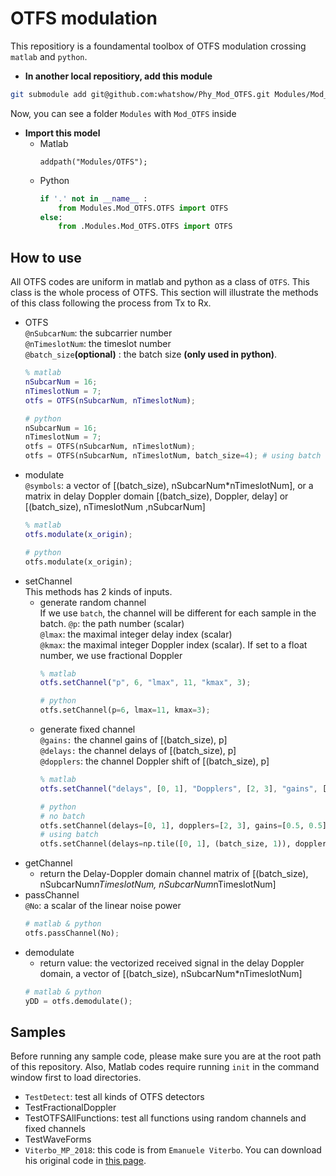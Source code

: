 # OTFS modulation
This repositiory is a foundamental toolbox of OTFS modulation crossing `matlab` and `python`.

* **In another local repositiory, add this module**
```sh
git submodule add git@github.com:whatshow/Phy_Mod_OTFS.git Modules/Mod_OTFS
```
Now, you can see a folder `Modules` with `Mod_OTFS` inside

* **Import this model**
    * Matlab
        ```
        addpath("Modules/OTFS");
        ```
    * Python
        ```python
        if '.' not in __name__ :
            from Modules.Mod_OTFS.OTFS import OTFS
        else:
            from .Modules.Mod_OTFS.OTFS import OTFS
        ```

## How to use
All OTFS codes are uniform in matlab and python as a class of `OTFS`. This class is the whole process of OTFS. This section will illustrate the methods of this class following the process from Tx to Rx.
* OTFS<br>
    `@nSubcarNum`: the subcarrier number<br>
    `@nTimeslotNum`: the timeslot number<br>
    `@batch_size`**(optional)** : the batch size **(only used in python)**.<br>
    ```matlab
    % matlab
    nSubcarNum = 16;
    nTimeslotNum = 7;
    otfs = OTFS(nSubcarNum, nTimeslotNum);
    ```
    ```python
    # python
    nSubcarNum = 16;
    nTimeslotNum = 7;
    otfs = OTFS(nSubcarNum, nTimeslotNum);
    otfs = OTFS(nSubcarNum, nTimeslotNum, batch_size=4); # using batch
    ```
* modulate<br>
    `@symbols`: a vector of [(batch_size), nSubcarNum*nTimeslotNum], or a matrix in delay Doppler domain [(batch_size), Doppler, delay] or [(batch_size), nTimeslotNum ,nSubcarNum]<br>
    ```matlab
    % matlab
    otfs.modulate(x_origin);
    ```
    ```python
    # python
    otfs.modulate(x_origin);
    ```
* setChannel<br>
    This methods has 2 kinds of inputs.
    * generate random channel<br>
        If we use `batch`, the channel will be different for each sample in the batch.
        `@p`: the path number (scalar)<br>
        `@lmax`: the maximal integer delay index (scalar)<br>
        `@kmax`: the maximal integer Doppler index (scalar). If set to a float number, we use fractional Doppler<br>
        ```matlab
        % matlab
        otfs.setChannel("p", 6, "lmax", 11, "kmax", 3);
        ```
        ```python
        # python
        otfs.setChannel(p=6, lmax=11, kmax=3);
        ```
    * generate fixed channel<br>
        `@gains:` the channel gains of [(batch_size), p]<br>
        `@delays:` the channel delays of [(batch_size), p]<br>
        `@dopplers`: the channel Doppler shift of [(batch_size), p]<br>
        ```matlab
        % matlab
        otfs.setChannel("delays", [0, 1], "Dopplers", [2, 3], "gains", [0.5, 0.5]);
        ```
        ```python
        # python
        # no batch
        otfs.setChannel(delays=[0, 1], dopplers=[2, 3], gains=[0.5, 0.5]);
        # using batch
        otfs.setChannel(delays=np.tile([0, 1], (batch_size, 1)), dopplers=np.tile([2, 3], (batch_size, 1)), gains=np.tile([0.5, 0.5], (batch_size, 1)));
        ```
* getChannel<br>
    * return the Delay-Doppler domain channel matrix of [(batch_size), nSubcarNum*nTimeslotNum, nSubcarNum*nTimeslotNum]
* passChannel<br>
    `@No`: a scalar of the linear noise power
    ```python
    # matlab & python
    otfs.passChannel(No);
    ```
* demodulate<br>
    * return value: the vectorized received signal in the delay Doppler domain, a vector of [(batch_size), nSubcarNum*nTimeslotNum]
    ```python
    # matlab & python
    yDD = otfs.demodulate();
    ```
## Samples
Before running any sample code, please make sure you are at the root path of this repository. Also, Matlab codes require running `init` in the command window first to load directories.
* `TestDetect`: test all kinds of OTFS detectors
* TestFractionalDoppler
* TestOTFSAllFunctions: test all functions using random channels and fixed channels
* TestWaveForms
* `Viterbo_MP_2018`: this code is from `Emanuele Viterbo`. You can download his original code in [this page](https://ecse.monash.edu/staff/eviterbo/OTFS-VTC18/index.html).
